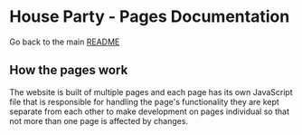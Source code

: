 # House Party - Pages Documentation

Go back to the main [README](../../../README.md)

## How the pages work

The website is built of multiple pages and each page has its own JavaScript file that is responsible for handling the page's functionality they are kept separate from each other to make development on pages individual so that not more than one page is affected by changes.